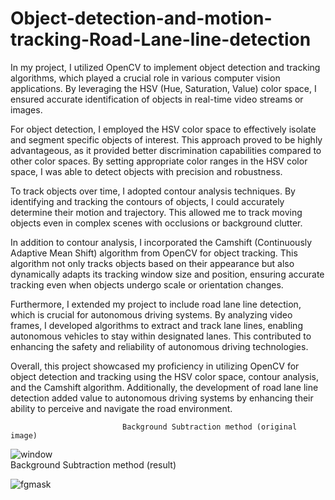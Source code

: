# Object-detection-and-motion-tracking-Road-Lane-line-detection


In my project, I utilized OpenCV to implement object detection and tracking algorithms, which played a crucial role in various computer vision applications. By leveraging the HSV (Hue, Saturation, Value) color space, I ensured accurate identification of objects in real-time video streams or images.

For object detection, I employed the HSV color space to effectively isolate and segment specific objects of interest. This approach proved to be highly advantageous, as it provided better discrimination capabilities compared to other color spaces. By setting appropriate color ranges in the HSV color space, I was able to detect objects with precision and robustness.

To track objects over time, I adopted contour analysis techniques. By identifying and tracking the contours of objects, I could accurately determine their motion and trajectory. This allowed me to track moving objects even in complex scenes with occlusions or background clutter.

In addition to contour analysis, I incorporated the Camshift (Continuously Adaptive Mean Shift) algorithm from OpenCV for object tracking. This algorithm not only tracks objects based on their appearance but also dynamically adapts its tracking window size and position, ensuring accurate tracking even when objects undergo scale or orientation changes.

Furthermore, I extended my project to include road lane line detection, which is crucial for autonomous driving systems. By analyzing video frames, I developed algorithms to extract and track lane lines, enabling autonomous vehicles to stay within designated lanes. This contributed to enhancing the safety and reliability of autonomous driving technologies.

Overall, this project showcased my proficiency in utilizing OpenCV for object detection and tracking using the HSV color space, contour analysis, and the Camshift algorithm. Additionally, the development of road lane line detection added value to autonomous driving systems by enhancing their ability to perceive and navigate the road environment.

                             Background Subtraction method (original image)
                             
![window](https://github.com/muhammad98754/Object-detection-and-motion-tracking-Road-Lane-line-detection/assets/130402856/408b0a7f-b27a-4e94-a7ea-a449e859e1e3)                             
                             Background Subtraction method (result)
                             
![fgmask](https://github.com/muhammad98754/Object-detection-and-motion-tracking-Road-Lane-line-detection/assets/130402856/c1a37357-a86d-415f-bd1b-aa62f45ca641)

                         
                             
                             
